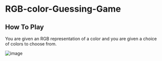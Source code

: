 # RGB-color-Guessing-Game

## How To Play
You are given an RGB representation of a color and you are given a choice of colors to choose from.

![image](https://github.com/user-attachments/assets/829a7cf4-1393-4f00-a2e5-4761045093ab)
